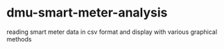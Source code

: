 # dmu-smart-meter-analysis
reading smart meter data in csv format and display with various graphical methods
